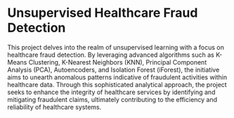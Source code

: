 # Unsupervised Healthcare Fraud Detection
This project delves into the realm of unsupervised learning with a focus on healthcare fraud detection. By leveraging advanced algorithms such as K-Means Clustering, K-Nearest Neighbors (KNN), Principal Component Analysis (PCA), Autoencoders, and Isolation Forest (iForest), the initiative aims to unearth anomalous patterns indicative of fraudulent activities within healthcare data. Through this sophisticated analytical approach, the project seeks to enhance the integrity of healthcare services by identifying and mitigating fraudulent claims, ultimately contributing to the efficiency and reliability of healthcare systems.
